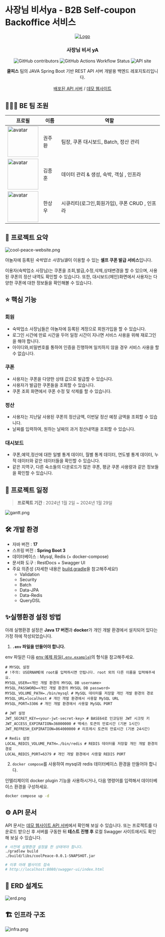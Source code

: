 # 사장님 비서ya - B2B Self-coupon Backoffice 서비스

<div align="center">
  <a href="https://github.com/othneildrew/Best-README-Template">
    <img src="./docs/images/logo.png" alt="Logo">
  </a>

<h3 align="center">사장님 비서 yA</h3>

  <img alt="GitHub contributors" src="https://img.shields.io/github/contributors/coolPeace-yanolza/backend">
  <img alt="GitHub Actions Workflow Status" src="https://img.shields.io/github/actions/workflow/status/coolPeace-yanolza/backend/CD.yml">
  <img alt="API site" src="https://img.shields.io/website?url=https%3A%2F%2Fcoolpeace.store%2Factuator%2Fhealth">

  <p>
    <b>쿨피스</b> 팀의 JAVA Spring Boot 기반 REST API 서버 개발용 백엔드 레포지토리입니다. 
    <br />
    <br />
    <a href="https://coolpeace.store/swagger-ui/index.html">배포된 API 서버</a>
    /
    <a href="https://cool-peace-dev.vercel.app/login">데모 웹사이트</a>
  </p>
</div>

## 🧑‍🤝‍🧑 BE 팀 조원


| 프로필 | 이름                           | 역할 |
|-----|------------------------------| --- |
| <a href="https://github.com/KwonJuHwan"></a><img alt="avatar" src="https://github.com/KwonJuHwan.png" width="100"> | 권주환 | 팀장, 쿠폰 대시보드, Batch, 정산 관리  |
| <a href="https://github.com/whdgns5059"></a><img alt="avatar" src="https://github.com/whdgns5059.png" width="100"> | 김종훈 | 데이터 관리 & 생성, 숙박, 객실 , 인프라    |
| <a href="https://github.com/tkddn204"></a><img alt="avatar" src="https://github.com/tkddn204.png" width="100"> | 한상우 | 시큐리티(로그인,회원가입), 쿠폰 CRUD , 인프라 |

## 📝 프로젝트 요약

![cool-peace-website.png](./docs/images/cool-peace-website.png)

야놀자에 등록된 *숙박업소 사장님들*이 이용할 수 있는 **셀프 쿠폰 발급 서비스**입니다.

이용자(숙박업소 사장님)는 쿠폰을 조회,발급,수정,삭제,상태변경을 할 수 있으며, 사용된 쿠폰의 정산 내역도 확인할 수 있습니다.
또한, 대시보드(메인)화면에서 사용자는 다양한 쿠폰에 대한 정보들을 확인해볼 수 있습니다.

## ⭐️ 핵심 기능

### 회원
- 숙박업소 사장님들은 야놀자에 등록된 계정으로 회원가입을 할 수 있습니다.
- 로그인 시간에 만료 시간을 두어 일정 시간이 지나면 서비스 사용을 위해 재로그인을 해야 합니다.
- 아이디와,비밀번호를 통하여 인증을 진행하며 일치하지 않을 경우 서비스 사용을 할 수 없습니다.

### 쿠폰
- 사용자는 쿠폰을 다양한 상태 값으로 발급할 수 있습니다.
- 사용자가 발급한 쿠폰들을 조회할 수 있습니다.
- 쿠폰 조회 화면에서 쿠폰 수정 및 삭제를 할 수 있습니다.

### 정산
- 사용자는 지난달 사용된 쿠폰의 정산금액, 이번달 정산 예정 금액을 조회할 수 있습니다.
- 날짜를 입력하여, 원하는 날짜의 과거 정산내역을 조회할 수 있습니다.

### 대시보드
- 쿠폰,예약,정산에 대한 일별 통계 데이터, 월별 통계 데이터, 연도별 통계 데이터, 누적 데이터와 같은 데이터들을 확인할 수 있습니다.
- 같은 지역구, 다른 숙소들의 다운로드가 많은 쿠폰, 평균 쿠폰 사용량과 같은 정보들을 확인할 수 있습니다.

## 🚀 프로젝트 일정
> **프로젝트 기간** : 2024년 1월 2일 ~ 2024년 1월 29일

![gantt.png](docs/images/gantt.png)

## 🛠️ 개발 환경
- 자바 버전 : **17**
- 스프링 버전 : **Spring Boot 3**
- 데이터베이스 : Mysql, Redis (+ docker-compose)
- 문서화 도구 : RestDocs + Swagger UI
- 주요 의존성 (자세한 내용은 [build.gradle](./build.gradle)을 참고해주세요!)
  - Validation
  - Security
  - Batch
  - Data-JPA
  - Data-Redis
  - QueryDSL

## ✨실행환경 설정 방법

아래 실행환경 설정은 **Java 17 버전**과 **docker**가 개인 개발 환경에서 설치되어 있다는 가정 하에 작성되었습니다.

1. **`.env` 파일을 만들어야 합니다.**

env 파일은 다음 [env 예제 파일(`.env.example`)](/.env.example)의 형식을 참고해주세요.

```properties
# MYSQL 설정
# !주의: USERNAME에 root를 입력하시면 안됩니다. root 외의 다른 이름을 입력해주세요.
MYSQL_USER=<개인 개발 환경의 MYSQL DB username>
MYSQL_PASSWORD=<개인 개발 환경의 MYSQL DB password>
MYSQL_VOLUME_PATH=./bin/mysql # MySQL 데이터를 저장할 개인 개발 환경의 경로
MYSQL_URL=localhost # 개인 개발 환경에서 사용할 MySQL URL
MYSQL_PORT=3306 # 개인 개발 환경에서 사용할 MySQL PORT

# JWT 설정
JWT_SECRET_KEY=<your-jwt-secret-key> # BASE64로 인코딩된 JWT 시크릿 키
JWT_ACCESS_EXPIRATION=36000000 # 액세스 토큰의 만료시간 (기본 1시간)
JWT_REFRESH_EXPIRATION=864000000 # 리프레시 토큰의 만료시간 (기본 24시간)

# Redis 설정
LOCAL_REDIS_VOLUME_PATH=./bin/redis # REDIS 데이터를 저장할 개인 개발 환경의 경로
LOCAL_REDIS_PORT=6379 # 개인 개발 환경에서 사용할 REDIS PORT
```

2. `docker compose`를 사용하여 mysql과 redis 데이터베이스 환경을 만들어야 합니다.

인텔리제이의 docker plugin 기능을 사용하시거나, 다음 명령어를 입력해서 데이터베이스 환경을 구성하세요.

```bash
docker compose up -d
```

## ⚙ API 문서

API 문서는 [데모 웹사이트 API 서버](https://coolpeace.store/swagger-ui/index.html#/)에서 확인해 보실 수 있습니다.
또는 프로젝트를 다운로드 받으신 후 서버를 구동한 뒤 **테스트 진행 후** 로컬 Swagger 사이트에서도 확인해 보실 수 있습니다.

```bash
# 사전에 실행환경 설정을 한 상태여야 합니다.
./gradlew build
./build/libs/coolPeace-0.0.1-SNAPSHOT.jar

# 이후 아래 웹사이트 접속
# http://localhost:8080/swagger-ui/index.html
```

## 📐 ERD 설계도

![erd.png](./docs/images/erd.png)

## 🏗 인프라 구조

![infra.png](./docs/images/infra.png)
